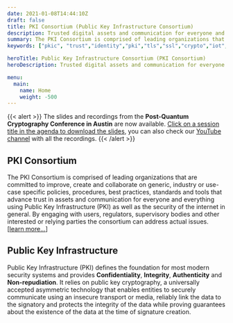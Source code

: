 ```yaml
---
date: 2021-01-08T14:44:10Z
draft: false
title: PKI Consortium (Public Key Infrastructure Consortium)
description: Trusted digital assets and communication for everyone and everything
summary: The PKI Consortium is comprised of leading organizations that are committed to improve, create and collaborate on generic, industry or use-case specific policies, procedures, best practices, standards and tools that advance trust in assets and communication for everyone and everything using Public Key Infrastructure (PKI) as well as the security of the internet in general. By engaging with users, regulators, supervisory bodies and other interested or relying parties the consortium can address actual issues.
keywords: ["pkic", "trust","identity","pki","tls","ssl","crypto","iot","devices", "consortium"]

heroTitle: Public Key Infrastructure Consortium (PKI Consortium)
heroDescription: Trusted digital assets and communication for everyone and everything

menu:
  main:
    name: Home
    weight: -500
---
```


{{< alert >}}
The slides and recordings from the **Post-Quantum Cryptography Conference in Austin** are now available. [Click on a session title in the agenda to download the slides](/events/2025/pqc-conference-austin-us/), you can also check our [YouTube channel](https://www.youtube.com/@PKIConsortium) with all the recordings.
{{< /alert >}}

## PKI Consortium

The PKI Consortium is comprised of leading organizations that are committed to improve, create and collaborate on generic, industry or use-case specific policies, procedures, best practices, standards and tools that advance trust in assets and communication for everyone and everything using Public Key Infrastructure (PKI) as well as the security of the internet in general. By engaging with users, regulators, supervisory bodies and other interested or relying parties the consortium can address actual issues. [[learn more...](/about/)]

## Public Key Infrastructure 

Public Key Infrastructure (PKI) defines the foundation for most modern security systems and provides **Confidentiality**, **Integrity**, **Authenticity** and **Non-repudiation**. It relies on public key cryptography, a universally accepted asymmetric technology that enables entities to securely communicate using an insecure transport or media, reliably link the data to the signatory and protects the integrity of the data while proving guarantees about the existence of the data at the time of signature creation.

